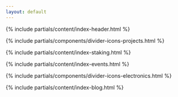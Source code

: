 ```yaml
---
layout: default
---
```



{% include partials/content/index-header.html %}

{% include partials/components/divider-icons-projects.html %}

{% include partials/content/index-staking.html %}

{% include partials/content/index-events.html %}

{% include partials/components/divider-icons-electronics.html %}

{% include partials/content/index-blog.html %}
